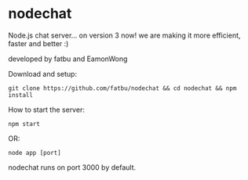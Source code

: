 # nodechat
Node.js chat server... on version 3 now! we are making it more efficient, faster and better :)

developed by fatbu and EamonWong

Download and setup:
```
git clone https://github.com/fatbu/nodechat && cd nodechat && npm install
```

How to start the server:
```
npm start
```
OR:
```
node app [port]
```
nodechat runs on port 3000 by default.
